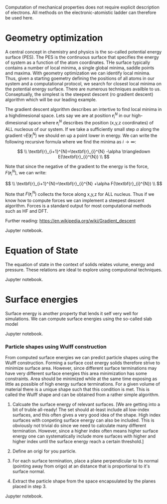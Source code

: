 Computation of mechanical properties does not require explicit description of electrons. All methods on the electronic-atomistic ladder can therefore be used here.

# Geometry optimization

A central concept in chemistry and physics is the so-called potential energy surface (PES). The PES is the continuous surface that specifies the energy of system as a function of the atom coordinates. THe surface typically contains a number of local minima, a single global minima, saddle points and maxima. With geometry optimization we can identify local minima. Thus, given a starting goemetry defining the positions of all atoms in our system and a computational protocol, we search for closest local minima on the potential energy surface. There are numerous techniques availble to us. Conseptually, the simplest is the steepest descent (ro gradient descent) algorithm which will be our leading example.

The gradient descent algorithm describes an intertive to find local minima in a highdimesional space. Lets say we are at position $\textbf{r}_{i}^{N}$ in our high-dimesional space where $\textbf{r}_{i}^{N}$ describes the position (x,y,z coordinates) of ALL nucleous of our system. If we take a sufficiently small step $\alpha$ along the gradient $\triangledown E(\textbf{r}_{i}^{N})$ we should en up a point lower in energy. We can write the following recursive formula where we find the minima as $i\rightarrow \infty$:

$$
\\
\textbf{r}_{i+1}^{N}=\textbf{r}_{i}^{N} -\alpha \triangledown E(\textbf{r}_{i}^{N})
\\
$$

Note that since the negative of the gradient to the energy is the force, $F(\textbf{r}_{i}^{N})$, we can write:

$$
\\
\textbf{r}_{i+1}^{N}=\textbf{r}_{i}^{N} +\alpha F(\textbf{r}_{i}^{N})
\\
$$

Note that $F(\textbf{r}_{i}^{N})$ collects the force along x,y,z for ALL nucleus. Thus if we know how to compute forces we can implement a steepest descent algorithm. Forces is a standard output for most computational methods such as HF and DFT. 

Further reading: https://en.wikipedia.org/wiki/Gradient_descent

Jupyter notebook.

# Equation of State

The equation of state in the context of solids relates volume, energy and pressure. These relations are ideal to explore using computional techniques.

Jupyter notebook.

# Surface energies

Surface energy is another property that lends it self very well for simulations. We can compute surface energies using the so-called slab model

Jupyter notebook.

### Particle shapes using Wulff construction

From computed surface energies we can predict particle shapes using the Wulff construction. Forming a surface cost energy solids therefore strive to minimize surface area. However, since different surface terminations may have very different surface energies this area minimization has some constraints. Area should be minimized while at the same time exposing as little as possible of high energy surface terminations. For a given volume of material there is a unique shape such that this condition is met. This is called the Wulff shape and can be obtained from a rather simple algorithm.

1. Calcuate the surface energy of relevant surfaces. 
[We are getting into a bit of truble all-ready! The set should at-least include all low-index surfaces, and this often gives a very good idea of the shape. High index surfaces with conpeting surface energy can also be included. This is obviously not trivial do since we need to calculate many different termination. However, since a higher index often means higher surface energy one can systematically include more surfaces with higher and higher index until the surface energy reach a certain threshold.]

2. Define an origi for you particle.

3. For each surface termination, place a plane perpendicular to its normal (pointing away from origo) at an distance that is proportional to it's surface normal.

4. Extract the particle shape from the space encapsulated by the planes placed in step 3.

Jupyter notebook.
